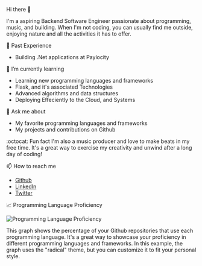 Hi there 👋

I'm a aspiring Backend Software Engineer passionate about programming, music, and building. When I'm not coding, you can usually find me outside, enjoying nature and all the activities it has to offer.

:cherry_blossom: Past Experience

- Building .Net applications at Paylocity

🌱 I’m currently learning 
- Learning new programming languages and frameworks
- Flask, and it's associated Technologies
- Advanced algorithms and data structures
- Deploying Effeciently to the Cloud, and Systems

💬 Ask me about 
- My favorite programming languages and frameworks
- My projects and contributions on Github

:octocat: Fun fact 
I'm also a music producer and love to make beats in my free time. It's a great way to exercise my creativity and unwind after a long day of coding!

📫 How to reach me 
- [Github](https://github.com/YourGithubUsername)
- [LinkedIn](https://www.linkedin.com/in/YourLinkedInUsername)
- [Twitter](https://twitter.com/YourTwitterUsername)

📈 Programming Language Proficiency

![Programming Language Proficiency](https://github-readme-stats.vercel.app/api/top-langs/?username=codingatmorning&layout=compact&theme=radical)

This graph shows the percentage of your Github repositories that use each programming language. It's a great way to showcase your proficiency in different programming languages and frameworks. In this example, the graph uses the "radical" theme, but you can customize it to fit your personal style.
